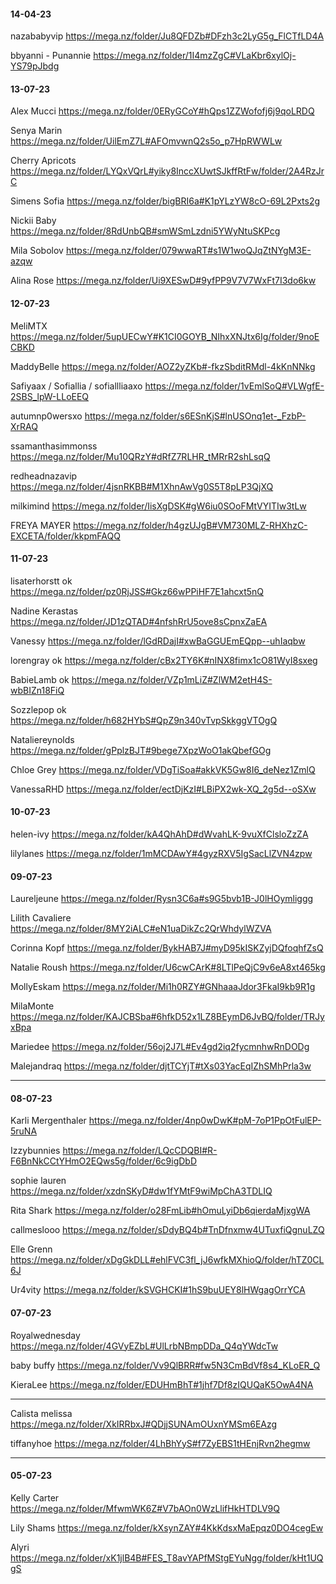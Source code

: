 
#### 14-04-23
nazababyvip
https://mega.nz/folder/Ju8QFDZb#DFzh3c2LyG5g_FlCTfLD4A

bbyanni -  Punannie
https://mega.nz/folder/1I4mzZgC#VLaKbr6xylOj-YS79pJbdg


#### 13-07-23
Alex Mucci
https://mega.nz/folder/0ERyGCoY#hQps1ZZWofofj6j9qoLRDQ

Senya Marin
https://mega.nz/folder/UilEmZ7L#AFOmvwnQ2s5o_p7HpRWWLw

Cherry Apricots
https://mega.nz/folder/LYQxVQrL#yiky8InccXUwtSJkffRtFw/folder/2A4RzJrC

Simens Sofia
https://mega.nz/folder/bigBRI6a#K1pYLzYW8cO-69L2Pxts2g

Nickii Baby
https://mega.nz/folder/8RdUnbQB#smWSmLzdni5YWyNtuSKPcg

Mila Sobolov
https://mega.nz/folder/079wwaRT#s1W1woQJqZtNYgM3E-azqw

Alina Rose
https://mega.nz/folder/Ui9XESwD#9yfPP9V7V7WxFt7I3do6kw

#### 12-07-23
MeliMTX
https://mega.nz/folder/5upUECwY#K1CI0GOYB_NIhxXNJtx6Ig/folder/9noECBKD

MaddyBelle
https://mega.nz/folder/AOZ2yZKb#-fkzSbditRMdl-4kKnNNkg

Safiyaax / Sofiallia / sofiallliaaxo
https://mega.nz/folder/1vEmlSoQ#VLWgfE-2SBS_lpW-LLoEEQ

autumnp0wersxo
https://mega.nz/folder/s6ESnKjS#lnUSOnq1et-_FzbP-XrRAQ

ssamanthasimmonss
https://mega.nz/folder/Mu10QRzY#dRfZ7RLHR_tMRrR2shLsqQ

redheadnazavip
https://mega.nz/folder/4jsnRKBB#M1XhnAwVg0S5T8pLP3QjXQ

milkimind
https://mega.nz/folder/IisXgDSK#gW6iu0SOoFMtVYITIw3tLw

FREYA MAYER
https://mega.nz/folder/h4gzUJgB#VM730MLZ-RHXhzC-EXCETA/folder/kkpmFAQQ

#### 11-07-23
lisaterhorstt ok
https://mega.nz/folder/pz0RjJSS#Gkz66wPPiHF7E1ahcxt5nQ

Nadine Kerastas
https://mega.nz/folder/JD1zQTAD#4nfshRrU5ove8sCpnxZaEA

Vanessy
https://mega.nz/folder/lGdRDajI#xwBaGGUEmEQpp--uhIaqbw

lorengray  ok
https://mega.nz/folder/cBx2TY6K#nINX8fimx1cO81WyI8sxeg

BabieLamb ok
https://mega.nz/folder/VZp1mLiZ#ZlWM2etH4S-wbBIZn18FiQ

Sozzlepop ok
https://mega.nz/folder/h682HYbS#QpZ9n340vTvpSkkggVTOgQ

Nataliereynolds
https://mega.nz/folder/gPplzBJT#9bege7XpzWoO1akQbefGOg

Chloe Grey
https://mega.nz/folder/VDgTiSoa#akkVK5Gw8I6_deNez1ZmlQ

VanessaRHD
https://mega.nz/folder/ectDjKzI#LBiPX2wk-XQ_2g5d--oSXw


#### 10-07-23
helen-ivy
https://mega.nz/folder/kA4QhAhD#dWvahLK-9vuXfClsloZzZA

lilylanes
https://mega.nz/folder/1mMCDAwY#4gyzRXV5IgSacLlZVN4zpw

#### 09-07-23
Laureljeune 
https://mega.nz/folder/Rysn3C6a#s9G5bvb1B-J0lHOymliggg

Lilith Cavaliere
https://mega.nz/folder/8MY2iALC#eN1uaDikZc2QrWhdylWZVA

Corinna Kopf
https://mega.nz/folder/BykHAB7J#myD95kISKZyjDQfoqhfZsQ

Natalie Roush
https://mega.nz/folder/U6cwCArK#8LTlPeQjC9v6eA8xt465kg

MollyEskam
https://mega.nz/folder/Mi1h0RZY#GNhaaaJdor3FkaI9kb9R1g

MilaMonte
https://mega.nz/folder/KAJCBSba#6hfkD52x1LZ8BEymD6JvBQ/folder/TRJyxBpa

Mariedee
https://mega.nz/folder/56oj2J7L#Ev4gd2iq2fycmnhwRnDODg

Malejandraq
https://mega.nz/folder/djtTCYjT#tXs03YacEqIZhSMhPrla3w


*****

#### 08-07-23
Karli Mergenthaler
https://mega.nz/folder/4np0wDwK#pM-7oP1PpOtFulEP-5ruNA

Izzybunnies
https://mega.nz/folder/LQcCDQBI#R-F6BnNkCCtYHmO2EQws5g/folder/6c9igDbD

sophie lauren
https://mega.nz/folder/xzdnSKyD#dw1fYMtF9wiMpChA3TDLIQ

Rita Shark
https://mega.nz/folder/o28FmLib#hOmuLyiDb6qierdaMjxgWA

callmeslooo
https://mega.nz/folder/sDdyBQ4b#TnDfnxmw4UTuxfiQgnuLZQ

Elle Grenn
https://mega.nz/folder/xDgGkDLL#ehlFVC3fl_jJ6wfkMXhioQ/folder/hTZ0CL6J

Ur4vity
https://mega.nz/folder/kSVGHCKI#1hS9buUEY8lHWgagOrrYCA


####  07-07-23
Royalwednesday
https://mega.nz/folder/4GVyEZbL#UlLrbNBmpDDa_Q4qYWdcTw

baby buffy
https://mega.nz/folder/Vv9QlBRR#fw5N3CmBdVf8s4_KLoER_Q

KieraLee
https://mega.nz/folder/EDUHmBhT#1jhf7Df8zIQUQaK5OwA4NA

****
Calista melissa
https://mega.nz/folder/XkIRRbxJ#QDjjSUNAmOUxnYMSm6EAzg

tiffanyhoe
https://mega.nz/folder/4LhBhYyS#f7ZyEBS1tHEnjRvn2hegmw

****
#### 05-07-23
Kelly Carter
https://mega.nz/folder/MfwmWK6Z#V7bAOn0WzLlifHkHTDLV9Q

Lily Shams
https://mega.nz/folder/kXsynZAY#4KkKdsxMaEpqz0DO4cegEw

Alyri
https://mega.nz/folder/xK1jlB4B#FES_T8avYAPfMStgEYuNgg/folder/kHt1UQgS